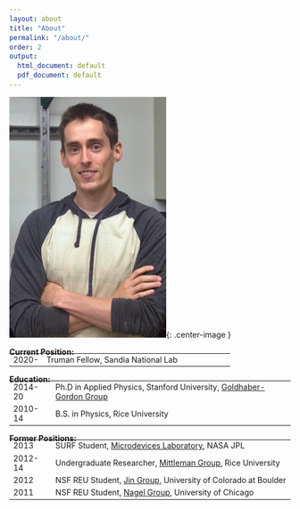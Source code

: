 ```yaml
---
layout: about
title: "About"
permalink: "/about/"
order: 2
output:
  html_document: default
  pdf_document: default
---
```

<style>
  .center-image
  {
    margin: 0 auto;
    display: block;
  }
</style>

![image](/img/dsc_0032b.jpg){: .center-image }

**Current Position:**  

<table style="width: 100%; border-collapse: collapse; border: none; margin-top: -20px;">
  <colgroup>
    <col span="1" style="width: 15;">
    <col span="1" style="width: 85%;">
  </colgroup>

  <tbody>
    <tr style="border: none;">
      <td style="border: none;">2020-</td>
      <td style="border: none;">Truman Fellow, Sandia National Lab</td>
    </tr>
  </tbody>
</table>  

**Education:**  
<table style="background: transparent; width: 100%; border-collapse: collapse; border: none; margin-top: -20px;">
  <colgroup>
    <col span="1" style="width: 15;">
    <col span="1" style="width: 85%;">
  </colgroup>

  <tbody>
    <tr style="border: none; background:transparent;">
      <td style="border: none;">2014-20</td>
      <td style="border: none;"> Ph.D in Applied Physics, Stanford University, <a href="https://ggg.stanford.edu/"> Goldhaber-Gordon Group</a></td>
    </tr>
    <tr style="border: none; background:transparent;">
      <td style="border: none;">2010-14</td>
      <td style="border: none;"> B.S. in Physics, Rice University</td>
    </tr>
  </tbody>
</table>  

**Former Positions:**  
<table style="background-color: transparent; width: 100%; border-collapse: collapse; border: none; margin-top: -20px;">
  <colgroup>
    <col span="1" style="width: 15;">
    <col span="1" style="width: 85%;">
  </colgroup>

  <tbody>
    <tr style="border: none;">
      <td style="border: none;">2013</td>
      <td style="border: none;"> SURF Student, <a href="https://microdevices.jpl.nasa.gov/"> Microdevices Laboratory</a>, NASA JPL</td>
    </tr>
    <tr style="border: none;">
      <td style="border: none;">2012-14</td>
      <td style="border: none;"> Undergraduate Researcher, <a href="https://www.brown.edu/research/labs/mittleman/"> Mittleman Group</a>, Rice University</td>
    </tr>
    <tr style="border: none;">
      <td style="border: none;">2012</td>
      <td style="border: none;"> NSF REU Student, <a href="https://jila.colorado.edu/jin/"> Jin Group</a>, University of Colorado at Boulder</td>
    </tr>
    <tr style="border: none;">
      <td style="border: none;">2011</td>
      <td style="border: none;"> NSF REU Student, <a href="https://nagelgroup.uchicago.edu/Nagel-Group/index.html"> Nagel Group</a>, University of Chicago</td>
    </tr>
  </tbody>
</table>  